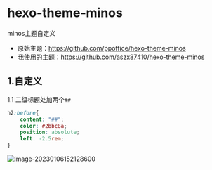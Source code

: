 # hexo-theme-minos

minos主题自定义

- 原始主题：https://github.com/ppoffice/hexo-theme-minos
- 我使用的主题：https://github.com/aszx87410/hexo-theme-minos

## 1.自定义

1.1 二级标题处加两个`##`

```css
h2:before{
    content: "##";
    color: #2bbc8a;
    position: absolute;
    left: -2.5rem;
}
```

![image-20230106152128600](https://image.fight0days.cn/20230106152135.png)